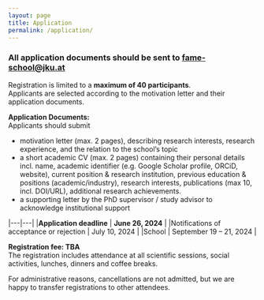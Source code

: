 ```yaml
---
layout: page
title: Application
permalink: /application/
---
```


### All application documents should be sent to [fame-school@jku.at](mailto:fame-school@jku.at)

Registration is limited to a **maximum of 40 participants**.  
Applicants are selected according to the motivation letter and their application documents. 

**Application Documents:**   
Applicants should submit
- motivation letter (max. 2 pages), describing research interests, research experience, and the relation to the school’s topic
-  a short academic CV (max. 2 pages) containing their personal details incl. name, academic identifier (e.g. Google Scholar profile, ORCiD, website), current position & research institution, previous education & positions (academic/industry), research interests, publications (max 10, incl. DOI/URL), additional research achievements.
- a supporting letter by the PhD supervisor / study advisor to acknowledge institutional support

|---|---|
|**Application deadline** | **June 26, 2024** |
|Notifications of acceptance or rejection | July 10, 2024 |
|School | September 19 – 21, 2024 | 

**Registration fee: TBA**    
The registration includes attendance at all scientific sessions, social activities, lunches, dinners and coffee breaks. 

For administrative reasons, cancellations are not admitted, but we are happy to transfer registrations to other attendees.

